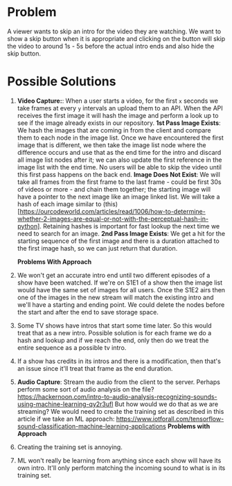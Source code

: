 # Problem

A viewer wants to skip an intro for the video they are watching. We want to show a skip button when it is appropriate and clicking on the button will skip the video to around 1s - 5s before the actual intro ends and also hide the skip button.

# Possible Solutions

1. **Video Capture:**: When a user starts a video, for the first `x` seconds we take frames at every `y` intervals an upload them to an API. When the API receives the first image it will hash the image and perform a look up to see if the image already exists in our repository.
   **1st Pass Image Exists**: We hash the images that are coming in from the client and compare them to each node in the image list. Once we have encountered the first image that is different, we then take the image list node where the difference occurs and use that as the end time for the intro and discard all image list nodes after it; we can also update the first reference in the image list with the end time. No users will be able to skip the video until this first pass happens on the back end.
   **Image Does Not Exist**: We will take all frames from the first frame to the last frame - could be first 30s of videos or more - and chain them together; the starting image will have a pointer to the next image like an image linked list. We will take a hash of each image similar to (this)[https://ourcodeworld.com/articles/read/1006/how-to-determine-whether-2-images-are-equal-or-not-with-the-perceptual-hash-in-python]. Retaining hashes is important for fast lookup the next time we need to search for an image.
   **2nd Pass Image Exists**: We get a hit for the starting sequence of the first image and there is a duration attached to the first image hash, so we can just return that duration.

   **Problems With Approach**

1. We won't get an accurate intro end until two different episodes of a show have been watched. If we're on S1E1 of a show then the image list would have the same set of images for all users. Once the S1E2 airs then one of the images in the new stream will match the existing intro and we'll have a starting and ending point. We could delete the nodes before the start and after the end to save storage space.
1. Some TV shows have intros that start some time later. So this would treat that as a new intro. Possible solution is for each frame we do a hash and lookup and if we reach the end, only then do we treat the entire sequence as a possible tv intro.
1. If a show has credits in its intros and there is a modification, then that's an issue since it'll treat that frame as the end duration.

1. **Audio Capture**: Stream the audio from the client to the server. Perhaps perform some sort of audio analysis on the file? https://hackernoon.com/intro-to-audio-analysis-recognizing-sounds-using-machine-learning-qy2r3ufl But how would we do that as we are streaming? We would need to create the training set as described in this article if we take an ML approach: https://www.iotforall.com/tensorflow-sound-classification-machine-learning-applications
   **Problems with Approach**
1. Creating the training set is annoying.
1. ML won't really be learning from anything since each show will have its own intro. It'll only perform matching the incoming sound to what is in its training set.
